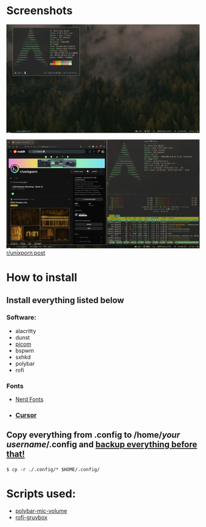 # Screenshots

![cool image](/images/screenshot.png?raw=true "How it should look")

![another cool image](/images/unixporn.png?raw=true "Busy")
[r/unixporn post](https://www.reddit.com/r/unixporn/comments/1f0cuz8/bspwm_defaults/)

# How to install
## Install everything listed below
### Software:
- alacritty
- dunst
- [picom](https://github.com/fdev31/picom)
- bspwm
- sxhkd
- polybar
- rofi

### Fonts
- [Nerd Fonts](https://www.nerdfonts.com/)

- ### [Cursor](https://github.com/sainnhe/capitaine-cursors)

## Copy everything from .config to /home/*your username*/.config and <ins>backup everything before that!</ins>
`$ cp -r ./.config/* $HOME/.config/`


# Scripts used:
- [polybar-mic-volume](https://github.com/MarcDonald/polybar-mic-volume)
- [rofi-gruvbox](https://github.com/hiimsergey/rofi-gruvbox-material)
